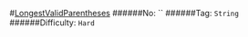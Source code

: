 #[LongestValidParentheses](https://leetcode.com/problems/longest-valid-parentheses/)
######No: ``
######Tag: `String`
######Difficulty: `Hard`
